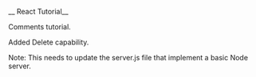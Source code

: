 __ React Tutorial__

Comments tutorial.

Added Delete capability.

Note: This needs to update the server.js file that implement a basic Node server.
